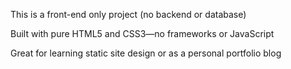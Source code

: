 This is a front-end only project (no backend or database)

Built with pure HTML5 and CSS3—no frameworks or JavaScript

Great for learning static site design or as a personal portfolio blog


